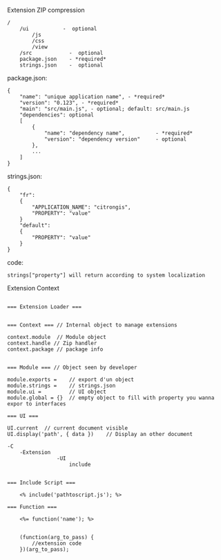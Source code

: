 Extension ZIP compression

    /
        /ui           -  optional
            /js
            /css
            /view
        /src            -  optional
        package.json    - *required*
        strings.json    -  optional


package.json:
```
{
    "name": "unique application name", - *required*
    "version": "0.123", - *required*
    "main": "src/main.js", - optional; default: src/main.js
    "dependencies": optional
    [
        {
            "name": "dependency name",          - *required*
            "version": "dependency version"     - optional
        },
        ...
    ]
}
```

strings.json:
```
{
    "fr":
    {
        "APPLICATION_NAME": "citrongis",
        "PROPERTY": "value"
    }
    "default":
    {
        "PROPERTY": "value"
    }
}
```

code:

    strings["property"] will return according to system localization
    
    
    
    
    
Extension Context

```

=== Extension Loader ===


=== Context === // Internal object to manage extensions

context.module  // Module object
context.handle // Zip handler
context.package // package info


=== Module === // Object seen by developer

module.exports =    // export d'un object
module.strings =    // strings.json
module.ui =         // UI object
module.global = {}  // empty object to fill with property you wanna expor to interfaces

=== UI ===

UI.current  // current document visible
UI.display('path', { data })    // Display an other document

-C
    -Extension
                -UI
                    include
        

=== Include Script ===

    <% include('pathtoscript.js'); %>
    
=== Function ===

    <%= function('name'); %>
    
    
    (function(arg_to_pass) {
        //extension code
    })(arg_to_pass);



```